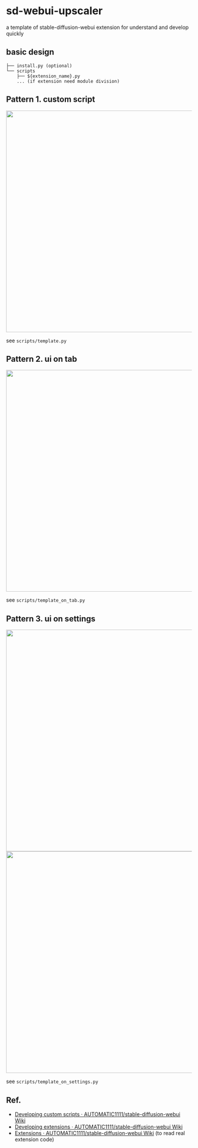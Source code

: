 # sd-webui-upscaler

a template of stable-diffusion-webui extension for understand and develop  quickly 

## basic design
```
├── install.py (optional)
└── scripts
    ├── ${extension_name}.py
    ... (if extension need module division)
```

## Pattern 1. custom script

<img src="https://user-images.githubusercontent.com/128375799/226570836-8a9c5640-5258-4b4e-9cbe-e139732d8419.png"  width="600"/>

see `scripts/template.py`

## Pattern 2. ui on tab

<img src="https://user-images.githubusercontent.com/128375799/226570948-578706a3-a278-4228-a999-6147050f5706.png"  width="600"/>

see `scripts/template_on_tab.py`


## Pattern 3. ui on settings

<img src="https://user-images.githubusercontent.com/128375799/235482423-61c15a3e-8239-41f8-bffb-16efaafc084d.png"  width="600"/>
<img src="https://user-images.githubusercontent.com/128375799/235482466-9f7822f3-1ea9-4d1e-bbf5-cb98de041119.png"  width="600"/>


see `scripts/template_on_settings.py`

## Ref.
- [Developing custom scripts · AUTOMATIC1111/stable-diffusion-webui Wiki](https://github.com/AUTOMATIC1111/stable-diffusion-webui/wiki/Developing-custom-scripts)
- [Developing extensions · AUTOMATIC1111/stable-diffusion-webui Wiki](https://github.com/AUTOMATIC1111/stable-diffusion-webui/wiki/Developing-extensions)
- [Extensions · AUTOMATIC1111/stable-diffusion-webui Wiki](https://github.com/AUTOMATIC1111/stable-diffusion-webui/wiki/Extensions) (to read real extension code)
